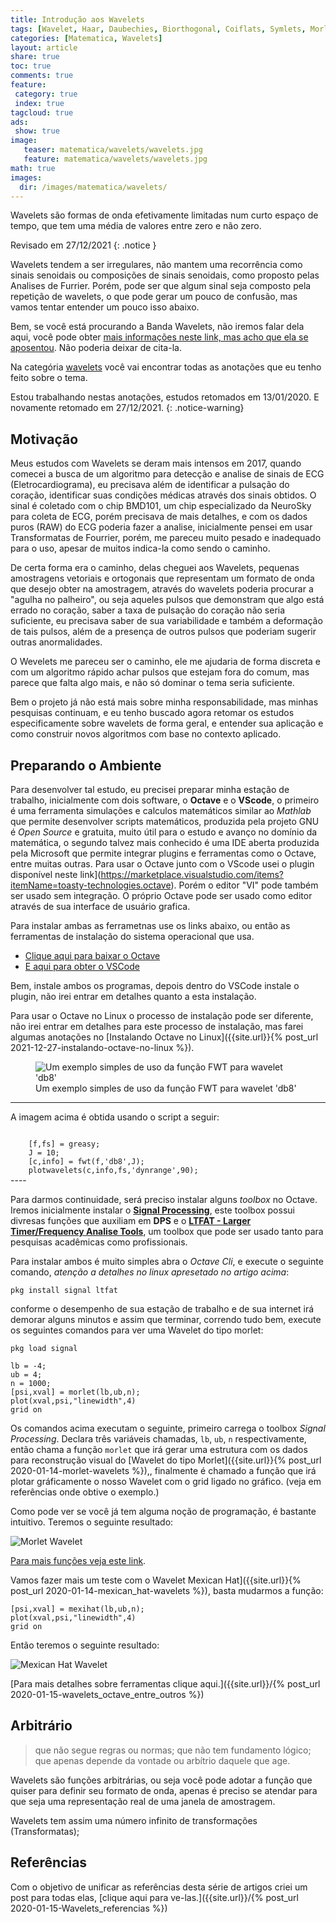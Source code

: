 ```yaml
---
title: Introdução aos Wavelets
tags: [Wavelet, Haar, Daubechies, Biorthogonal, Coiflats, Symlets, Morlet, Mexican Hat, Meyer, octave, DSP, Signal, Signal Processing, BMD101, BD101, NeuroSkY]
categories: [Matematica, Wavelets]
layout: article
share: true
toc: true
comments: true
feature:
 category: true
 index: true
tagcloud: true
ads: 
 show: true
image:
   teaser: matematica/wavelets/wavelets.jpg
   feature: matematica/wavelets/wavelets.jpg
math: true
images:
  dir: /images/matematica/wavelets/
---
```


Wavelets são formas de onda efetivamente limitadas num curto espaço de tempo, que tem uma média de valores entre zero e não zero.

<!--more-->

Revisado em 27/12/2021
{: .notice }

Wavelets tendem a ser irregulares, não mantem uma recorrência como sinais senoidais ou composições de sinais senoidais, como proposto pelas Analises de Furrier. Porém, pode ser que algum sinal seja composto pela repetição de wavelets, o que pode gerar um pouco de confusão, mas vamos tentar entender um pouco isso abaixo.

Bem, se você está procurando a Banda Wavelets, não iremos falar dela aqui, você pode obter [mais informações neste link, mas acho que ela se aposentou](http://bit.ly/wavelets). Não poderia deixar de cita-la.

Na categória [wavelets]({{site.url}}/wavelets/) você vai encontrar todas as anotações que eu tenho feito sobre o tema.

Estou trabalhando nestas anotações, estudos retomados em 13/01/2020. E novamente retomado em 27/12/2021.
{: .notice-warning}

## Motivação

Meus estudos com Wavelets se deram mais intensos em 2017, quando comecei a busca de um algoritmo para detecção e analise de sinais de ECG (Eletrocardiograma), eu precisava além de identificar a pulsação do coração, identificar suas condições médicas através dos sinais obtidos. O sinal é coletado com o chip BMD101, um chip especializado da NeuroSky para coleta de ECG, porém precisava de mais detalhes, e com os dados puros (RAW) do ECG poderia fazer a analise, inicialmente pensei em usar Transformatas de Fourrier, porém, me pareceu muito pesado e inadequado para o uso, apesar de muitos indica-la como sendo o caminho.

De certa forma era o caminho, delas cheguei aos Wavelets, pequenas amostragens vetoriais e ortogonais que representam um formato de onda que desejo obter na amostragem, através do wavelets poderia procurar a "agulha no palheiro", ou seja aqueles pulsos que demonstram que algo está errado no coração, saber a taxa de pulsação do coração não seria suficiente, eu precisava saber de sua variabilidade e também a deformação de tais pulsos, além de a presença de outros pulsos que poderiam sugerir outras anormalidades.

O Wevelets me pareceu ser o caminho, ele me ajudaria de forma discreta e com um algoritmo rápido achar pulsos que estejam fora do comum, mas parece que falta algo mais, e não só dominar o tema seria suficiente.

Bem o projeto já não está mais sobre minha responsabilidade, mas minhas pesquisas continuam, e eu tenho buscado agora retomar os estudos especificamente sobre wavelets de forma geral, e entender sua aplicação e como construir novos algoritmos com base no contexto aplicado. 

## Preparando o Ambiente

Para desenvolver tal estudo, eu precisei preparar minha estação de trabalho, inicialmente com dois software, o **Octave** e o **VScode**, o primeiro é uma ferramenta simulações e calculos matemáticos similar ao *Mathlab* que permite desenvolver scripts matemáticos, produzida pela projeto GNU é _Open Source_ e gratuita, muito útil para o estudo e avanço no domínio da matemática, o segundo talvez mais conhecido é uma IDE aberta produzida pela Microsoft que permite integrar plugins e ferramentas como o Octave, entre muitas outras. Para usar o Octave junto com o VScode usei o plugin disponível neste link](https://marketplace.visualstudio.com/items?itemName=toasty-technologies.octave). Porém o editor "VI" pode também ser usado sem integração. O próprio Octave pode ser usado como editor através de sua interface de usuário grafica.

Para instalar ambas as ferrametnas use os links abaixo, ou então as ferramentas de instalação do sistema operacional que usa.

* [Clique aqui para baixar o Octave](https://www.gnu.org/software/octave/download.html)
* [E aqui para obter o VSCode](https://code.visualstudio.com/download)

Bem, instale ambos os programas, depois dentro do VSCode instale o plugin, não irei entrar em detalhes quanto a esta instalação.

Para usar o Octave no Linux o processo de instalação pode ser diferente, não irei entrar em detalhes para este processo de instalação, mas farei algumas anotações no [Instalando Octave no Linux]({{site.url}}{% post_url 2021-12-27-instalando-octave-no-linux %}).

<figure class="image">
  <img src="{{site.url}}/{{page.images.dir}}/ltflat-wavelet-plotwavelet-db8.png" alt="Um exemplo simples de uso da função FWT para wavelet 'db8'" >
  <figcaption> Um exemplo simples de uso da função FWT para wavelet 'db8' </figcaption>
</figure>

----
A imagem acima é obtida usando o script a seguir:

<code>
    [f,fs] = greasy;
    J = 10;
    [c,info] = fwt(f,'db8',J);
    plotwavelets(c,info,fs,'dynrange',90);
</code>
----

Para darmos continuidade, será preciso instalar alguns _toolbox_ no Octave. Iremos inicialmente instalar o [**Signal Processing**](https://octave.sourceforge.io/signal/index.html), este toolbox possui divresas funções que auxiliam em **DPS** e o [**LTFAT - Larger Timer/Frequency Analise Tools**](https://octave.sourceforge.io/ltfat/index.html), um toolbox que pode ser usado tanto para pesquisas acadêmicas como profissionais.

Para instalar ambos é muito simples abra o *Octave Cli*, e execute o seguinte comando, _atenção a detalhes no linux apresetado no artigo acima_:

```
pkg install signal ltfat
```

conforme o desempenho de sua estação de trabalho e de sua internet irá demorar alguns minutos e assim que terminar, correndo tudo bem, execute os seguintes comandos para ver uma Wavelet do tipo morlet:

```
pkg load signal

lb = -4;
ub = 4;
n = 1000;
[psi,xval] = morlet(lb,ub,n);
plot(xval,psi,"linewidth",4)
grid on
```

Os comandos acima executam o seguinte, primeiro carrega o toolbox *Signal Processing*. Declara três variáveis chamadas, `lb`, `ub`, `n` respectivamente, então chama a função `morlet` que irá gerar uma estrutura com os dados para reconstrução visual do [Wavelet do tipo Morlet]({{site.url}}{% post_url 2020-01-14-morlet-wavelets %}),, finalmente é chamado a função que irá plotar gráficamente o nosso Wavelet com o grid ligado no gráfico. (veja em referências onde obtive o exemplo.)

Como pode ver se você já tem alguma noção de programação, é bastante intuitivo. Teremos o seguinte resultado:

![Morlet Wavelet]({{site.url}}/images/matematica/wavelets/morlet-wavelets.png)

[Para mais funções veja este link](https://octave.sourceforge.io/signal/overview.html).

Vamos fazer mais um teste com o Wavelet Mexican Hat]({{site.url}}{% post_url 2020-01-14-mexican_hat-wavelets %}), basta mudarmos a função:

```
[psi,xval] = mexihat(lb,ub,n);
plot(xval,psi,"linewidth",4)
grid on
```

Então teremos o seguinte resultado:

![Mexican Hat Wavelet]({{site.url}}/images/matematica/wavelets/mexican-hat-wavelets.png)

[Para mais detalhes sobre ferramentas clique aqui.]({{site.url}}/{% post_url 2020-01-15-wavelets_octave_entre_outros %})

## Arbitrário

> que não segue regras ou normas; que não tem fundamento lógico; que apenas depende da vontade ou arbítrio daquele que age.

Wavelets são funções arbitrárias, ou seja você pode adotar a função que quiser para definir seu formato de onda, apenas é preciso se atendar para que seja uma representação real de uma janela de amostragem.

Wavelets tem assim uma número infinito de transformações (Transformatas);

## Referências

Com o objetivo de unificar as referências desta série de artigos criei um post para todas elas, [clique aqui para ve-las.]({{site.url}}/{% post_url 2020-01-15-Wavelets_referencias %})
